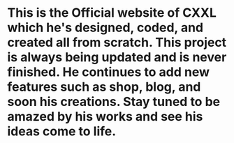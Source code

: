 # This is the Official website of CXXL which he's designed, coded, and created all from scratch. This project is always being updated and is never finished. He continues to add new features such as shop, blog, and soon his creations. Stay tuned to be amazed by his works and see his ideas come to life.
